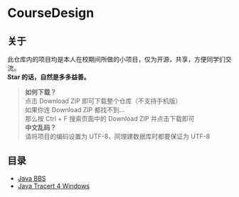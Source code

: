 # CourseDesign

## 关于

此仓库内的项目均是本人在校期间所做的小项目，仅为开源，共享，方便同学们交流。
<br>
**Star 的话，自然是多多益善。**

> **如何下载？**
> <br>
> 点击 Download ZIP 即可下载整个仓库（不支持手机版）
> <br>
> 如果你连 Download ZIP 都找不到...
> <br>
> 那么按 Ctrl + F 搜索页面中的 Download ZIP 并点击下载即可
> <br>
> **中文乱码？**
> <br>
> 请将项目的编码设置为 UTF-8，同理建数据库时都要保证为 UTF-8

## 目录

- [Java BBS](./JavaBBS)
- [Java Tracert 4 Windows](./JavaTracert)
